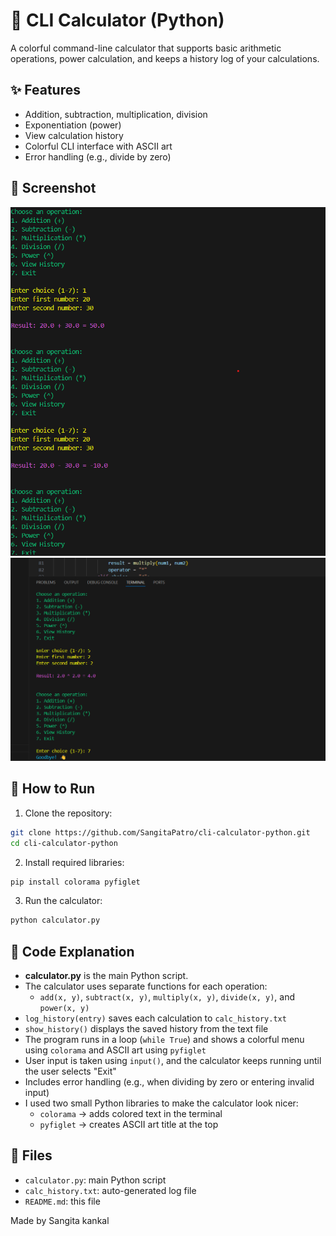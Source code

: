 # 🎉 CLI Calculator (Python)

A colorful command-line calculator that supports basic arithmetic operations, power calculation, and keeps a history log of your calculations.

## ✨ Features
- Addition, subtraction, multiplication, division
- Exponentiation (power)
- View calculation history
- Colorful CLI interface with ASCII art
- Error handling (e.g., divide by zero)

## 📸 Screenshot

![CLI Calculator Screenshot](Screenshot.png)
![CLI Calculator Screenshot](Screenshot1.png)

## 🚀 How to Run

1. Clone the repository:
```bash
git clone https://github.com/SangitaPatro/cli-calculator-python.git
cd cli-calculator-python
```

2. Install required libraries:
```bash
pip install colorama pyfiglet
```

3. Run the calculator:
```bash
python calculator.py
```
## 🧠 Code Explanation

- **calculator.py** is the main Python script.
- The calculator uses separate functions for each operation:
  - `add(x, y)`, `subtract(x, y)`, `multiply(x, y)`, `divide(x, y)`, and `power(x, y)`
- `log_history(entry)` saves each calculation to `calc_history.txt`
- `show_history()` displays the saved history from the text file
- The program runs in a loop (`while True`) and shows a colorful menu using `colorama` and ASCII art using `pyfiglet`
- User input is taken using `input()`, and the calculator keeps running until the user selects "Exit"
- Includes error handling (e.g., when dividing by zero or entering invalid input)
- I used two small Python libraries to make the calculator look nicer:
  - `colorama` → adds colored text in the terminal
  - `pyfiglet` → creates ASCII art title at the top
  
## 📂 Files
- `calculator.py`: main Python script
- `calc_history.txt`: auto-generated log file
- `README.md`: this file

Made by Sangita kankal

